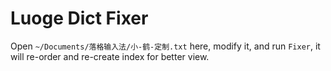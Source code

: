 Luoge Dict Fixer
================


Open `~/Documents/落格输入法/小-鹤-定制.txt` here, modify it, and run `Fixer`, it will re-order and re-create index for better view.